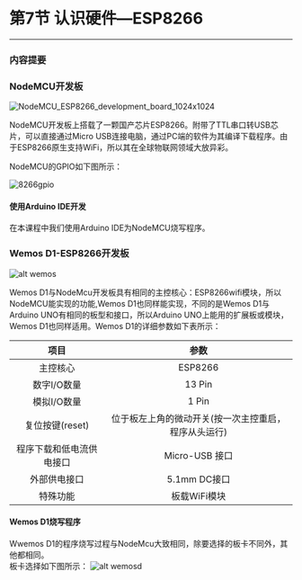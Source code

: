 # 第7节 认识硬件—ESP8266

---

> 

### 内容提要

### NodeMCU开发板

![NodeMCU_ESP8266_development_board_1024x1024](https://md.hass.live/NodeMCU_ESP8266_development_board_1024x1024.webp)

NodeMCU开发板上搭载了一颗国产芯片ESP8266。附带了TTL串口转USB芯片，可以直接通过Micro USB连接电脑，通过PC端的软件为其编译下载程序。由于ESP8266原生支持WiFi，所以其在全球物联网领域大放异彩。

NodeMCU的GPIO如下图所示：  

![8266gpio](https://md.hass.live/8266gpio.jpg)

#### 使用Arduino IDE开发

在本课程中我们使用Arduino IDE为NodeMCU烧写程序。

### Wemos D1-ESP8266开发板

![alt wemos](http://q6c64umf6.bkt.clouddn.com/wemos.jpg)

Wemos D1与NodeMcu开发板具有相同的主控核心：ESP8266wifi模块，所以NodeMCU能实现的功能,Wemos D1也同样能实现，不同的是Wemos D1与Arduino UNO有相同的板型和接口，所以Arduino UNO上能用的扩展板或模块，Wemos D1也同样适用。Wemos D1的详细参数如下表所示：

|项目|参数|
:-:|:-:
|主控核心|ESP8266|
|数字I/O数量|13 Pin|
|模拟I/O数量|1 Pin|
|复位按键(reset)|位于板左上角的微动开关(按一次主控重启，程序从头运行)|
|程序下载和低电流供电接口|Micro-USB 接口|
|外部供电接口|5.1mm DC接口|
|特殊功能|板载WiFi模块|

#### Wemos D1烧写程序

Wwemos D1的程序烧写过程与NodeMcu大致相同，除要选择的板卡不同外，其他都相同。  
板卡选择如下图所示：
![alt wemosd](http://q6c64umf6.bkt.clouddn.com/wemos-down.png)
